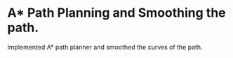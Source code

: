 # A* Path Planning and Smoothing the path.

Implemented A* path planner and smoothed the curves of the path.